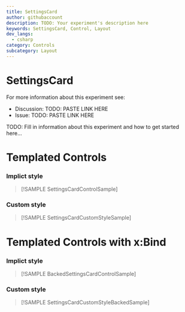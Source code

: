 ```yaml
---
title: SettingsCard
author: githubaccount
description: TODO: Your experiment's description here
keywords: SettingsCard, Control, Layout
dev_langs:
  - csharp
category: Controls
subcategory: Layout
---
```


<!-- To know about all the available Markdown syntax, Check out https://docs.microsoft.com/en-us/contribute/markdown-reference -->
<!-- Ensure you remove all comments before submission, to ensure that there are no formatting issues when displaying this page.  -->
<!-- It is recommended to check how the Documentation will look in the sample app, before Merging a PR -->
<!-- **Note:** All links to other docs.microsoft.com pages should be relative without locale, i.e. for the one above would be /contribute/markdown-reference -->
<!-- Included images should be optimized for size and not include any Intellectual Property references. -->

# SettingsCard

For more information about this experiment see:
- Discussion: TODO: PASTE LINK HERE
- Issue: TODO: PASTE LINK HERE

TODO: Fill in information about this experiment and how to get started here...


# Templated Controls
### Implict style

> [!SAMPLE SettingsCardControlSample]

### Custom style

> [!SAMPLE SettingsCardCustomStyleSample]

# Templated Controls with x:Bind
### Implict style

> [!SAMPLE BackedSettingsCardControlSample]

### Custom style

> [!SAMPLE SettingsCardCustomStyleBackedSample]

